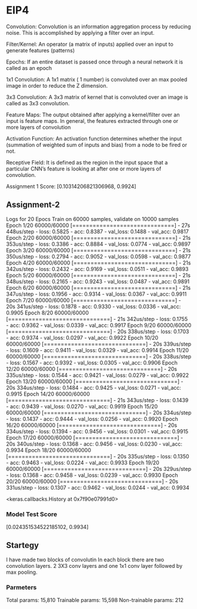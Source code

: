# EIP4

Convolution: Convolution is an information aggregation process by reducing noise. This is accomplished by applying a filter over an input.

Filter/Kernel: An operator (a matrix of inputs) applied over an input to generate features (patterns)

Epochs: If an entire dataset is passed once through a neural network it is called as an epoch

1x1 Convolution: A 1x1 matrix ( 1 number) is convoluted over an max pooled image in order to reduce the Z dimension.

3x3 Convolution: A 3x3 matrix of kernel that is convoluted over an image is called as 3x3 convolution.

Feature Maps: The output obtained after applying a kernel/filter over an input is feature maps. In general, the features extracted through one or more layers of convolution

Activation Function: An activation function determines whether the input (summation of weighted sum of inputs and bias) from a node to be fired or not.

Receptive Field: It is defined as the region in the input space that a particular CNN’s feature is looking at after one or more layers of convolution.

Assignment 1 Score: [0.10314206821306968, 0.9924]


## Assignment-2
Logs for 20 Epocs
Train on 60000 samples, validate on 10000 samples
Epoch 1/20
60000/60000 [==============================] - 27s 448us/step - loss: 0.5825 - acc: 0.8387 - val_loss: 0.1488 - val_acc: 0.9817
Epoch 2/20
60000/60000 [==============================] - 21s 353us/step - loss: 0.3386 - acc: 0.8884 - val_loss: 0.0774 - val_acc: 0.9897
Epoch 3/20
60000/60000 [==============================] - 21s 350us/step - loss: 0.2794 - acc: 0.9052 - val_loss: 0.0598 - val_acc: 0.9877
Epoch 4/20
60000/60000 [==============================] - 21s 342us/step - loss: 0.2432 - acc: 0.9169 - val_loss: 0.0511 - val_acc: 0.9893
Epoch 5/20
60000/60000 [==============================] - 21s 348us/step - loss: 0.2165 - acc: 0.9243 - val_loss: 0.0487 - val_acc: 0.9891
Epoch 6/20
60000/60000 [==============================] - 21s 347us/step - loss: 0.1956 - acc: 0.9314 - val_loss: 0.0367 - val_acc: 0.9911
Epoch 7/20
60000/60000 [==============================] - 20s 341us/step - loss: 0.1878 - acc: 0.9330 - val_loss: 0.0336 - val_acc: 0.9905
Epoch 8/20
60000/60000 [==============================] - 21s 342us/step - loss: 0.1755 - acc: 0.9362 - val_loss: 0.0339 - val_acc: 0.9917
Epoch 9/20
60000/60000 [==============================] - 20s 338us/step - loss: 0.1703 - acc: 0.9374 - val_loss: 0.0297 - val_acc: 0.9922
Epoch 10/20
60000/60000 [==============================] - 20s 339us/step - loss: 0.1609 - acc: 0.9411 - val_loss: 0.0329 - val_acc: 0.9914
Epoch 11/20
60000/60000 [==============================] - 20s 338us/step - loss: 0.1567 - acc: 0.9392 - val_loss: 0.0305 - val_acc: 0.9906
Epoch 12/20
60000/60000 [==============================] - 20s 335us/step - loss: 0.1544 - acc: 0.9421 - val_loss: 0.0279 - val_acc: 0.9922
Epoch 13/20
60000/60000 [==============================] - 20s 334us/step - loss: 0.1484 - acc: 0.9425 - val_loss: 0.0271 - val_acc: 0.9915
Epoch 14/20
60000/60000 [==============================] - 21s 343us/step - loss: 0.1439 - acc: 0.9439 - val_loss: 0.0270 - val_acc: 0.9919
Epoch 15/20
60000/60000 [==============================] - 20s 334us/step - loss: 0.1437 - acc: 0.9444 - val_loss: 0.0256 - val_acc: 0.9920
Epoch 16/20
60000/60000 [==============================] - 20s 334us/step - loss: 0.1394 - acc: 0.9456 - val_loss: 0.0301 - val_acc: 0.9915
Epoch 17/20
60000/60000 [==============================] - 20s 340us/step - loss: 0.1368 - acc: 0.9456 - val_loss: 0.0230 - val_acc: 0.9934
Epoch 18/20
60000/60000 [==============================] - 20s 335us/step - loss: 0.1350 - acc: 0.9463 - val_loss: 0.0224 - val_acc: 0.9933
Epoch 19/20
60000/60000 [==============================] - 20s 329us/step - loss: 0.1368 - acc: 0.9458 - val_loss: 0.0239 - val_acc: 0.9930
Epoch 20/20
60000/60000 [==============================] - 20s 331us/step - loss: 0.1307 - acc: 0.9462 - val_loss: 0.0244 - val_acc: 0.9934

<keras.callbacks.History at 0x7f90e07991d0>

### Model Test Score
[0.024351534522185102, 0.9934]

## Startegy
I have made two blocks of convolutin
In each block there are two convolution layers. 2 3X3 conv layers and one 1x1 conv layer followed by max pooling.
 ### Parmeters
 Total params: 15,810
Trainable params: 15,598
Non-trainable params: 212


